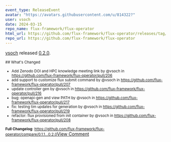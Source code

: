 ```yaml
---
event_type: ReleaseEvent
avatar: "https://avatars.githubusercontent.com/u/814322?"
user: vsoch
date: 2024-03-15
repo_name: flux-framework/flux-operator
html_url: https://github.com/flux-framework/flux-operator/releases/tag/0.2.0
repo_url: https://github.com/flux-framework/flux-operator
---
```


<a href='https://github.com/vsoch' target='_blank'>vsoch</a> released <a href='https://github.com/flux-framework/flux-operator/releases/tag/0.2.0' target='_blank'>0.2.0</a>.

<small>## What's Changed
* Add Zenodo DOI and HPC knowledge meeting link by @vsoch in https://github.com/flux-framework/flux-operator/pull/206
* add support to customize flux submit command by @vsoch in https://github.com/flux-framework/flux-operator/pull/207
* update controller gen by @vsoch in https://github.com/flux-framework/flux-operator/pull/216
* bug: openapi-gen and view PATH by @vsoch in https://github.com/flux-framework/flux-operator/pull/217
* fix: testing tim updates for generation by @vsoch in https://github.com/flux-framework/flux-operator/pull/219
* refactor: flux provisioned from init container by @vsoch in https://github.com/flux-framework/flux-operator/pull/208


**Full Changelog**: https://github.com/flux-framework/flux-operator/compare/0.1.1...0.2.0</small><a href='https://github.com/flux-framework/flux-operator/releases/tag/0.2.0' target='_blank'>View Comment</a>